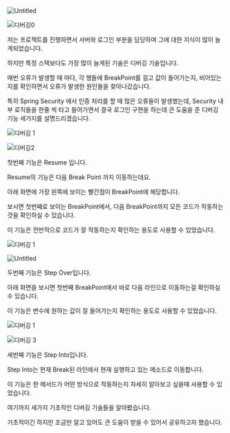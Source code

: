 ![Untitled](https://user-images.githubusercontent.com/70310271/195103904-23a6c536-ad34-4f61-aea6-adf81d629b21.png)

![디버깅0](https://user-images.githubusercontent.com/70310271/195103592-716515bb-ed86-49c0-b1d9-74169307150b.jpg)

저는 프로젝트를 진행하면서 서버와 로그인 부분을 담당하며 그에 대한 지식이 많이 늘게되었습니다.

하지만 특정 스택보다도 가장 많이 늘게된 기술은 디버깅 기술입니다.

매번 오류가 발생할 때 마다, 각 행들에 BreakPoint를 걸고 값이 들어가는지, 비어있는지를 확인하면서 오류가 발생한 원인들을 찾아나갔습니다.

특히 Spring Security 에서 인증 처리를 할 때 많은 오류들이 발생했는데, Security 내부 로직들을 한줄 씩 타고 들어가면서 결국 로그인 구현을 하는데 큰 도움을 준 디버깅 기능 세가지를 설명드리겠습니다.

![디버깅 1](https://user-images.githubusercontent.com/70310271/195103625-0a28c311-ad4a-4f47-94e4-ea91c7975906.jpg)

![디버깅2](https://user-images.githubusercontent.com/70310271/195103651-fe57afc5-1373-4692-add9-5b4371dedaa5.jpg)

첫번째 기능은 Resume 입니다. 

Resume의 기능은 다음 Break Point 까지 이동하는데요.

아래 화면에 가장 왼쪽에 보이는 빨간점이 BreakPoint에 해당합니다.

보시면 첫번째로 보이는 BreakPoint에서, 다음 BreakPoint까지 모든 코드가 작동하는것을 확인하실 수 있습니다.

이 기능은 전반적으로 코드가 잘 작동하는지 확인하는 용도로 사용할 수 있었습니다.

![디버깅 1](https://user-images.githubusercontent.com/70310271/195103670-ec8f1f33-93db-468b-a99b-ed0e712a2531.jpg)

![Untitled](https://user-images.githubusercontent.com/70310271/195103691-9ada17d6-8227-4040-907b-bd92af9124ed.png)

두번째 기능은 Step Over입니다.

아래 화면을 보시면 첫번째 BreakPoint에서 바로 다음 라인으로 이동하는걸 확인하실 수 있습니다.

이 기능은 변수에 원하는 값이 잘 들어가는지 확인하는 용도로 사용할 수 있었습니다.

![디버깅 1](https://user-images.githubusercontent.com/70310271/195103732-71e0f9b3-cb1c-462d-bc9d-412d3be82163.jpg)

![디버깅 3](https://user-images.githubusercontent.com/70310271/195103766-3cebfc15-bf27-4d53-baa1-eb0a2f7b7ae0.jpg)

세번째 기능은 Step Into입니다.

Step Into는 현재 Break된 라인에서 현재 실행하고 있는 메소드로 이동합니다.

이 기능은 한 메서드가 어떤 방식으로 작동하는지 자세히 알아보고 싶을때 사용할 수 있었습니다.

여기까지 세가지 기초적인 디버깅 기술들을 알아봤습니다.

기초적이긴 하지만 조금만 알고 있어도 큰 도움이 받을 수 있어서 공유하고자 했습니다.
